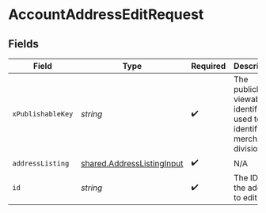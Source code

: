 # AccountAddressEditRequest


## Fields

| Field                                                                    | Type                                                                     | Required                                                                 | Description                                                              | Example                                                                  |
| ------------------------------------------------------------------------ | ------------------------------------------------------------------------ | ------------------------------------------------------------------------ | ------------------------------------------------------------------------ | ------------------------------------------------------------------------ |
| `xPublishableKey`                                                        | *string*                                                                 | :heavy_check_mark:                                                       | The publicly viewable identifier used to identify a merchant division.   |                                                                          |
| `addressListing`                                                         | [shared.AddressListingInput](../../models/shared/addresslistinginput.md) | :heavy_check_mark:                                                       | N/A                                                                      |                                                                          |
| `id`                                                                     | *string*                                                                 | :heavy_check_mark:                                                       | The ID of the address to edit                                            | D4g3h5tBuVYK9                                                            |